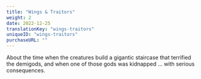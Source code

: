 ```yaml
---
title: "Wings & Traitors"
weight: 2
date: 2022-12-25
translationKey: "wings-traitors"
uniqueID: "wings-traitors"
purchaseURL: ""
---
```


About the time when the creatures build a gigantic staircase that terrified the demigods, and when one of those gods was kidnapped ... with serious consequences.